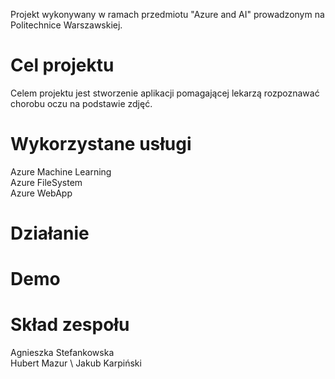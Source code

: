 Projekt wykonywany w ramach przedmiotu "Azure and AI" prowadzonym na Politechnice Warszawskiej.

Cel projektu 
====
Celem projektu jest stworzenie aplikacji pomagającej lekarzą rozpoznawać chorobu oczu na podstawie zdjęć.

Wykorzystane usługi
====
Azure Machine Learning \
Azure FileSystem \
Azure WebApp 

Działanie
====

Demo
====

Skład zespołu
====
Agnieszka Stefankowska \
Hubert Mazur \ 
Jakub Karpiński 

